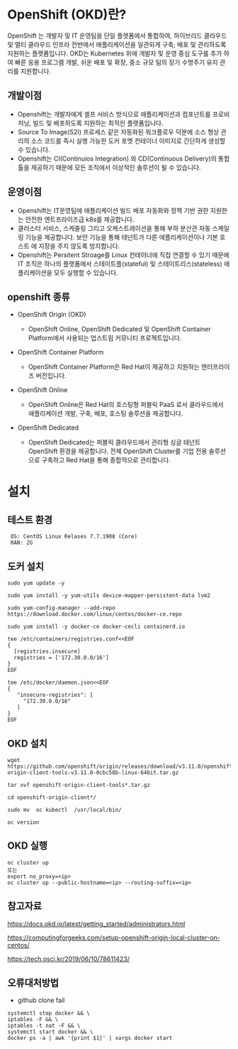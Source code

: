 <!-- 1. OpenShift OKD, Rancher -->

# OpenShift (OKD)란?

OpenShift 는 개발자 및 IT 운영팀을 단일 플랫폼에서 통합하여, 하이브리드 클라우드 및 멀티 클라우드 인프라 전반에서 애플리케이션을 일관되게 구축, 배포 및 관리하도록 지원하는 플랫폼입니다.
OKD는 Kubernetes 위에 개발자 및 운영 중심 도구를 추가 하여 빠른 응용 프로그램 개발, 쉬운 배포 및 확장, 중소 규모 팀의 장기 수명주기 유지 관리를 지원합니다.

## 개발이점

 - Openshift는 개발자에게 셀프 서비스 방식으로 애플리케이션과 컴포넌트를 프로비저닝, 빌드 및 배포하도록 지원하는 최적읜 플랫폼입니다.
 - Source To Image(S2I) 프로세스 같은 자동화된 워크플로우 덕분에 소스 형상 관리의 소스 코드를 즉시 실행 가능한 도커 포멧 컨테이너 이미지로 간단하게 생성할 수 있습니다.
 - Openshift는 CI(Continuios Integration) 와 CD(Continuous Delivery)의 통합 톨을 제공하기 때문에 모든 조직에서 이상적인 솔루션이 될 수 있습니다.
 
## 운영이점

 - Openshift는 IT운영팀에 애플리케이션 빌드 배포 자동화와 정책 기반 권한 지원한는 안전한 엔트프라이즈급 k8s를 제공합니다.
 - 클러스터 서비스, 스케줄링 그리고 오케스트레이션을 통해 부하 분산관 자동 스케일링 기능을 제공합니다. 보안 기능을 통해 테넌트가 다른 에플리케이션이나 기본 호스트 에 지장을 주지 않도록 방지합니다.
 - Openshift는 Persitent Stroage를 Linux 컨테이너에 직접 연결할 수 있기 때문에 IT 조직은 하나의 플랫폼에서 스테이트플(stateful) 및 스테이트리스(stateless) 애플리케이션을 모두 실행할 수 있습니다.

## openshift 종류

- OpenShift Origin (OKD)
  - OpenShift Online, OpenShift Dedicated 및 OpenShift Container Platform에서 사용되는 업스트림 커뮤니티 프로젝트입니다.

- OpenShift Container Platform
  - OpenShift Container Platform은 Red Hat이 제공하고 지원하는 엔터프라이즈 버전입니다.

- OpenShift Online
  - OpenShift Online은 Red Hat의 호스팅형 퍼블릭 PaaS 로서 클라우드에서 애플리케이션 개발, 구축, 배포, 호스팅 솔루션을 제공합니다.

- OpenShift Dedicated
  - OpenShift Dedicated는 퍼블릭 클라우드에서 관리형 싱글 테넌트 OpenShift 환경을 제공합니다. 전체 OpenShift Cluster를 기업 전용 솔루션으로 구축하고 Red Hat을 통해 종합적으로 관리합니다.


# 설치

## 테스트 환경

```
 OS: CentOS Linux Relases 7.7.1908 (Core)
 RAN: 2G
```


## 도커 설치

```
sudo yum update -y

sudo yum install -y yum-utils device-mapper-persistent-data lvm2

sudo yum-config-manager --add-repo https://download.docker.com/linux/centos/docker-ce.repo

sudo yum install -y docker-ce docker-cecli containerd.io

tee /etc/containers/registries.conf<<EOF
{
  [registries.insecure]
  registries = ['172.30.0.0/16']
}
EOF

tee /etc/docker/daemon.json<<EOF
{
   "insecure-registries": [
     "172.30.0.0/16"
   ]
}
EOF
```


## OKD 설치

```
wget https://github.com/openshift/origin/releases/download/v3.11.0/openshift-origin-client-tools-v3.11.0-0cbc58b-linux-64bit.tar.gz

tar xvf openshift-origin-client-tools*.tar.gz

cd openshift-origin-client*/

sudo mv  oc kubectl  /usr/local/bin/

oc version
```


## OKD 실행

```
oc cluster up 
또는
export no_proxy=<ip>
oc cluster up --public-hostname=<ip> --routing-suffix=<ip>
```


## 참고자료

https://docs.okd.io/latest/getting_started/administrators.html

https://computingforgeeks.com/setup-openshift-origin-local-cluster-on-centos/

https://tech.osci.kr/2019/06/10/78611423/


## 오류대처방법

- github clone fail

```
systemctl stop docker && \
iptables -F && \
iptables -t nat -F && \
systemctl start docker && \
docker ps -a | awk '{print $1}' | xargs docker start
```

